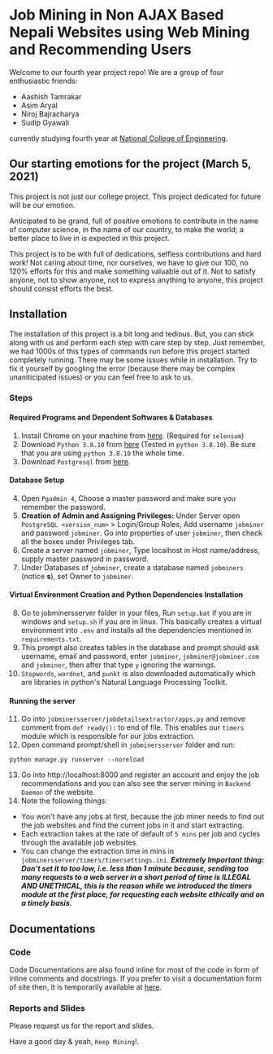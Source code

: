 # Job Mining in Non AJAX Based Nepali Websites using Web Mining and Recommending Users
Welcome to our fourth year project repo! We are a group of four enthusiastic friends:
* Aashish Tamrakar
* Asim Aryal
* Niroj Bajracharya
* Sudip Gyawali

currently studying fourth year at [National College of Engineering](https://nce.edu.np).

## Our starting emotions for the project (March 5, 2021)
This project is not just our college project. This project dedicated for future will be our emotion.

Anticipated to be grand, full of positive emotions to contribute in the name of computer science, in the name of our country, to make the world; a better place to live in is expected in this project. 

This project is to be with full of dedications, selfless contributions and hard work! Not caring about time, nor ourselves, we have to give our 100, no 120% efforts for this and make something valuable out of it. Not to satisfy anyone, not to show anyone, not to express anything to anyone, this project should consist efforts the best.

## Installation
The installation of this project is a bit long and tedious. But, you can stick along with us and perform each step with care step by step. Just remember, we had 1000s of this types of commands run before this project started completely running. There may be some issues while in installation. Try to fix it yourself by googling the error (because there may be complex unaniticipated issues) or you can feel free to ask to us.

### Steps
#### Required Programs and Dependent Softwares & Databases
1. Install Chrome on your machine from [here](https://www.google.com/chrome/). (Required for `selenium`)
2. Download `Python 3.8.10` from [here](https://www.python.org/downloads/release/python-3810/) (Tested in `python 3.8.10`). Be sure that you are using `python 3.8.10` the whole time.
3. Download `Postgresql` from [here](https://www.postgresql.org/download/windows/).

#### Database Setup
4. Open `Pgadmin 4`, Choose a master password and make sure you remember the password.
5. **Creation of Admin and Assigning Privileges:** Under Server open `PostgreSQL <version_num>` > Login/Group Roles, Add username `jobminer` and password `jobminer`. Go into properties of user `jobminer`, then check all the boxes under Privileges tab.
6. Create a server named `jobminer`, Type localhost in Host name/address, supply master password in password.
7. Under Databases of `jobminer`, create a database named `jobminers` (notice **s**), set Owner to `jobminer`.

#### Virtual Environment Creation and Python Dependencies Installation
8. Go to jobminersserver folder in your files, Run `setup.bat` if you are in windows and `setup.sh` if you are in linux. This basically creates a virtual environment into `.env` and installs all the dependencies mentioned in `requirements.txt`.
9. This prompt also creates tables in the database and prompt should ask username, email and password, enter `jobminer`, `jobminer@jobminer.com` and `jobminer`, then after that type `y` ignoring the warnings.
10. `Stopwords`, `wordnet`, and `punkt` is also downloaded automatically which are libraries in python's Natural Language Processing Toolkit.

#### Running the server
11. Go into `jobminersserver/jobdetailsextractor/apps.py` and remove comment from `def ready():` to end of file. This enables our `timers` module which is responsible for our jobs extraction.
12. Open command prompt/shell in `jobminersserver` folder and run:
```
python manage.py runserver --noreload
```
13. Go into http://localhost:8000 and register an account and enjoy the job recommendations and you can also see the server mining in `Backend Daemon` of the website.
14. Note the following things:
- You won't have any jobs at first, because the job miner needs to find out the job websites and find the current jobs in it and start extracting.
- Each extraction takes at the rate of default of `5 mins` per job and cycles through the available job websites.
- You can change the extraction time in mins in  `jobminersserver/timers/timersettings.ini`. **_Extremely Important thing: Don't set it to too low, i.e. less than 1 minute because, sending too many requests to a web server in a short period of time is ILLEGAL AND UNETHICAL, this is the reason while we introduced the timers module at the first place, for requesting each website ethically and on a timely basis._**

## Documentations
### Code
Code Documentations are also found inline for most of the code in form of inline comments and docstrings. If you prefer to visit a documentation form of site then, it is temporarily available at [here](https://job-mining-docs.000webhostapp.com/).
### Reports and Slides
Please request us for the report and slides.

Have a good day & yeah, `Keep Mining`!.
